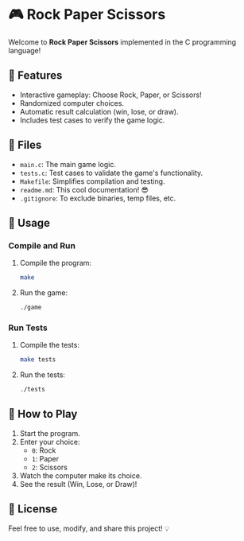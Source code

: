
# 🎮 Rock Paper Scissors

Welcome to **Rock Paper Scissors** implemented in the C programming language!

## 🚀 Features
- Interactive gameplay: Choose Rock, Paper, or Scissors!
- Randomized computer choices.
- Automatic result calculation (win, lose, or draw).
- Includes test cases to verify the game logic.

## 📂 Files
- `main.c`: The main game logic.
- `tests.c`: Test cases to validate the game's functionality.
- `Makefile`: Simplifies compilation and testing.
- `readme.md`: This cool documentation! 😎
- `.gitignore`: To exclude binaries, temp files, etc.

## 🔧 Usage
### Compile and Run
1. Compile the program:
   ```bash
   make
   ```
2. Run the game:
   ```bash
   ./game
   ```

### Run Tests
1. Compile the tests:
   ```bash
   make tests
   ```
2. Run the tests:
   ```bash
   ./tests
   ```

## 🌟 How to Play
1. Start the program.
2. Enter your choice:
   - `0`: Rock
   - `1`: Paper
   - `2`: Scissors
3. Watch the computer make its choice.
4. See the result (Win, Lose, or Draw)!

## 📜 License
Feel free to use, modify, and share this project! 💡
